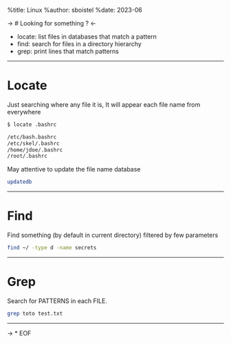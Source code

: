 %title: Linux
%author: sboistel
%date: 2023-06

-> # Looking for something ? <-

* locate: list files in databases that match a pattern
* find: search for files in a directory hierarchy
* grep: print lines that match patterns

---

# Locate

Just searching where any file it is,
It will appear each file name from everywhere

```bash
$ locate .bashrc

/etc/bash.bashrc
/etc/skel/.bashrc
/home/jdoe/.bashrc
/root/.bashrc
```

May attentive to update the file name database

```bash
updatedb
```

---

# Find

Find something (by default in current directory)
filtered by few parameters

```bash
find ~/ -type d -name secrets
```

---

# Grep

Search for PATTERNS in each FILE.

```bash
grep toto test.txt
```

---

-> * EOF
